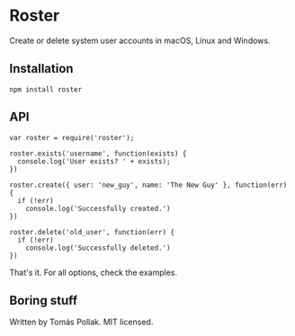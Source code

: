 Roster
=====

Create or delete system user accounts in macOS, Linux and Windows. 

## Installation

    npm install roster

## API

    var roster = require('roster');

    roster.exists('username', function(exists) {
      console.log('User exists? ' + exists);
    })

    roster.create({ user: 'new_guy', name: 'The New Guy' }, function(err) {
      if (!err)
        console.log('Successfully created.')
    })

    roster.delete('old_user', function(err) {
      if (!err)
        console.log('Successfully deleted.')
    })

That's it. For all options, check the examples.

## Boring stuff

Written by Tomás Pollak. MIT licensed.
